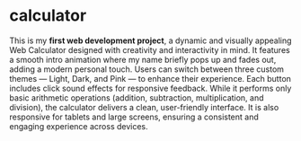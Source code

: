# calculator
This is my <b>first web development project</b>, a dynamic and visually appealing Web Calculator designed with creativity and interactivity in mind. It features a smooth intro animation where my name briefly pops up and fades out, adding a modern personal touch. Users can switch between three custom themes — Light, Dark, and Pink — to enhance their experience. Each button includes click sound effects for responsive feedback. While it performs only basic arithmetic operations (addition, subtraction, multiplication, and division), the calculator delivers a clean, user-friendly interface. It is also responsive for tablets and large screens, ensuring a consistent and engaging experience across devices.